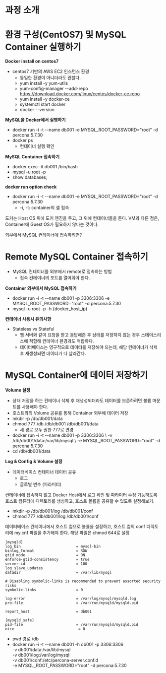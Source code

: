 # 과정 소개

# 환경 구성(CentOS7) 및 MySQL Container 실행하기
**Docker install on centos7**
- centos7 기반의 AWS EC2 인스턴스 환경
  - 동일한 환경이 아니더라도 괜찮다.
  - yum install -y yum-utils
  - yum-config-manager --add-repo https://download.docker.com/linux/centos/docker-ce.repo
  - yum install -y docker-ce
  - systemctl start docker
  - docker --version

**MySQL을 Docker에서 실행하기**
- docker run -i -t --name db001 -e MYSQL_ROOT_PASSWORD="root" -d percona:5.7.30
- docker ps
  - 컨테이너 실행 확인

**MySQL Container 접속하기**
- docker exec -it db001 /bin/bash
- mysql -u root -p
- show databases;

**docker run option check**
- docker run -i -t --name db001 -e MYSQL_ROOT_PASSWORD="root" -d percona:5.7.30
  - -i, -t: container의 셸 접속

도커는 Host OS 위에 도커 엔진을 두고, 그 위에 컨테이너들을 둔다.
VM과 다른 점은, Container에 Guest OS가 필요하지 않다는 것이다.

외부에서 MySQL 컨테이너에 접속하려면?

# Remote MySQL Container 접속하기
- MySQL 컨테이너를 외부에서 remote로 접속하는 방법
  - 접속 컨테이너의 포트를 열어줘야 한다.

**Container 외부에서 MySQL 접속하기**
- docker run -i -t --name db001 -p 3306:3306 -e MYSQL_ROOT_PASSWORD="root" -d percona:5.7.30
- mysql -u root -p -h {docker_host_ip}

**컨테이너 사용시 유의사항**
- Stateless vs Stateful
  - 웹 서버와 같이 요청을 받고 응답해준 후 상태를 저장하지 않는 경우 스테이스리스에 적합해 컨테이너 환경과도 적합하다.
  - 데이터베이스는 영구적으로 데이터를 저장해야 되는데, 해당 컨테이너가 삭제 후 재생성되면 데이터가 다 날라간다.

# MySQL Container에 데이터 저장하기
**Volume 설정**
- 상태 저장을 하는 컨테이너 삭제 후 재생성되더라도 데이터를 보존하려면 볼륨 마운트를 사용해야 한다.
- 호스트와의 Volume 공유를 통해 Container 외부에 데이터 저장
- mkdir -p /db/db001/data
- chmod 777 /db /db/db001 /db/db001/data
  - 세 경로 모두 권한 777로 변경
- docker run -i -t --name db001 -p 3306:3306 \ -v /db/db001/data:/var/lib/mysql \ -e MYSQL_ROOT_PASSWORD="root" -d percona:5.7.30
- cd /db/db001/data

**Log & Config & Volume 설정**
- 데이터베이스 컨테이너 데이터 공유
  - 로그
  - 글로벌 변수 (파라미터)

컨테이너에 접속하지 않고 Docker Host에서 로그 확인 및 파라미터 수정 가능하도록 호스트 컴퓨터에 디렉토리를 생성하고,
호스트 볼륨을 공유할 수 있도록 설정해보기.
- mkdir -p /db/db001/log /db/db001/conf
- chmod 777 /db/db001/log /db/db001/conf

데이터베이스 컨테이너에서 호스트 컴으로 볼륨을 설정하고, 호스트 컴의 conf 디렉토리에 my.cnf 파일을 추가해야 한다.
해당 파일은 chmod 644로 설정
```text
[mysqld]
log_bin                         = mysql-bin
binlog_format                   = ROW
gtid_mode                       = ON
enforce-gtid-consistency        = true
server-id                       = 100
log_slave_updates
datadir                         = /var/lib/mysql

# Disabling symbolic-links is recommended to prevent assorted security risks
symbolic-links                  = 0

log-error                       = /var/log/mysql/mysqld.log
pro-file                        = /var/run/mysqld/mysqld.pid

report_host                     = db001

[mysqld_safe]
pid-file                        = /var/run/mysqld/mysqld.pid
nice                             = 0
```
- pwd 경로 /db 
- docker run -i -t --name db001 -h db001 -p 3306:3306 \
  -v db001/data:/var/lib/mysql \
  -v db001/log:/var/log/mysql \
  -v db001/conf:/etc/percona-server.conf.d \
  -e MYSQL_ROOT_PASSWORD="root" -d percona:5.7.30



